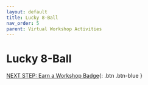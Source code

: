```yaml
---
layout: default
title: Lucky 8-Ball
nav_order: 5
parent: Virtual Workshop Activities
---
```


# Lucky 8-Ball

[NEXT STEP: Earn a Workshop Badge](../something.html){: .btn .btn-blue }
